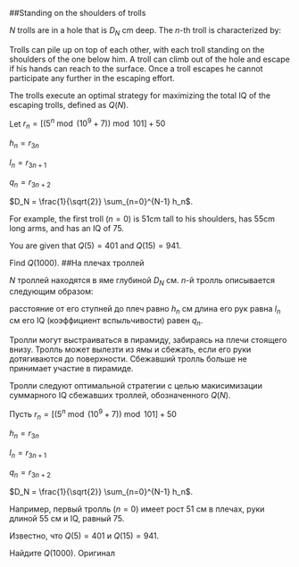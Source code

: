 ##Standing on the shoulders of trolls


$N$ trolls are in a hole that is $D_N$ cm deep. The $n$-th troll is characterized by:


Trolls can pile up on top of each other, with each troll standing on the shoulders of the one below him. A troll can climb out of the hole and escape if his hands can reach to the surface. Once a troll escapes he cannot participate any further in the escaping effort.


The trolls execute an optimal strategy for maximizing the total IQ of the escaping trolls, defined as $Q(N)$.


Let
$r_n = \left[ \left( 5^n \bmod (10^9 + 7) \right) \bmod 101 \right] + 50$

$h_n = r_{3n}$

$l_n = r_{3n+1}$

$q_n = r_{3n+2}$

$D_N = \frac{1}{\sqrt{2}} \sum_{n=0}^{N-1} h_n$.


For example, the first troll ($n=0$) is 51cm tall to his shoulders, has 55cm long arms, and has an IQ of 75.


You are given that $Q(5) = 401$ and $Q(15)=941$.


Find $Q(1000)$.
##На плечах троллей


$N$ троллей находятся в яме глубиной $D_N$ см. $n$-й тролль описывается следующим образом:


расстояние от его ступней до плеч равно $h_n$ см
длина его рук равна $l_n$ см
его IQ (коэффициент вспыльчивости) равен $q_n$.


Тролли могут выстраиваться в пирамиду, забираясь на плечи стоящего внизу. Тролль может вылезти из ямы и сбежать, если его руки дотягиваются до поверхности. Сбежавший тролль больше не принимает участие в пирамиде.


Тролли следуют оптимальной стратегии с целью макисимизации суммарного IQ сбежавших троллей, обозначенного $Q(N)$.


Пусть
$r_n = \left[ \left( 5^n \bmod (10^9 + 7) \right) \bmod 101 \right] + 50$

$h_n = r_{3n}$

$l_n = r_{3n+1}$

$q_n = r_{3n+2}$

$D_N = \frac{1}{\sqrt{2}} \sum_{n=0}^{N-1} h_n$.


Например, первый тролль ($n=0$) имеет рост 51 см в плечах, руки длиной 55 см и IQ, равный 75.


Известно, что $Q(5) = 401$ и $Q(15)=941$.


Найдите $Q(1000)$. Оригинал
